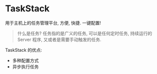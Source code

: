 # TaskStack

用于主机上的任务管理平台, 方便, 快捷. 一键配置!

> 什么是任务?
> 任务指的是广义的任务, 可以是任何定时任务, 持续运行的 Server 程序, 又或者是需要手动触发的任务.

TaskStack 的优点:

- 多种配置方式
- 异步执行任务
